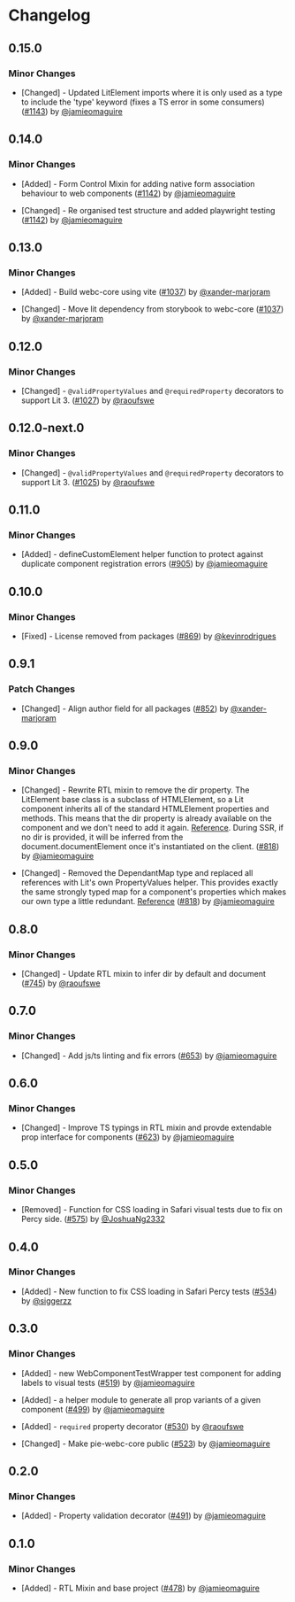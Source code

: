 # Changelog

## 0.15.0

### Minor Changes

- [Changed] - Updated LitElement imports where it is only used as a type to include the 'type' keyword (fixes a TS error in some consumers) ([#1143](https://github.com/justeattakeaway/pie/pull/1143)) by [@jamieomaguire](https://github.com/jamieomaguire)

## 0.14.0

### Minor Changes

- [Added] - Form Control Mixin for adding native form association behaviour to web components ([#1142](https://github.com/justeattakeaway/pie/pull/1142)) by [@jamieomaguire](https://github.com/jamieomaguire)

- [Changed] - Re organised test structure and added playwright testing ([#1142](https://github.com/justeattakeaway/pie/pull/1142)) by [@jamieomaguire](https://github.com/jamieomaguire)

## 0.13.0

### Minor Changes

- [Added] - Build webc-core using vite ([#1037](https://github.com/justeattakeaway/pie/pull/1037)) by [@xander-marjoram](https://github.com/xander-marjoram)

- [Changed] - Move lit dependency from storybook to webc-core ([#1037](https://github.com/justeattakeaway/pie/pull/1037)) by [@xander-marjoram](https://github.com/xander-marjoram)

## 0.12.0

### Minor Changes

- [Changed] - `@validPropertyValues` and `@requiredProperty` decorators to support Lit 3. ([#1027](https://github.com/justeattakeaway/pie/pull/1027)) by [@raoufswe](https://github.com/raoufswe)

## 0.12.0-next.0

### Minor Changes

- [Changed] - `@validPropertyValues` and `@requiredProperty` decorators to support Lit 3. ([#1025](https://github.com/justeattakeaway/pie/pull/1025)) by [@raoufswe](https://github.com/raoufswe)

## 0.11.0

### Minor Changes

- [Added] - defineCustomElement helper function to protect against duplicate component registration errors ([#905](https://github.com/justeattakeaway/pie/pull/905)) by [@jamieomaguire](https://github.com/jamieomaguire)

## 0.10.0

### Minor Changes

- [Fixed] - License removed from packages ([#869](https://github.com/justeattakeaway/pie/pull/869)) by [@kevinrodrigues](https://github.com/kevinrodrigues)

## 0.9.1

### Patch Changes

- [Changed] - Align author field for all packages ([#852](https://github.com/justeattakeaway/pie/pull/852)) by [@xander-marjoram](https://github.com/xander-marjoram)

## 0.9.0

### Minor Changes

- [Changed] - Rewrite RTL mixin to remove the dir property. The LitElement base class is a subclass of HTMLElement, so a Lit component inherits all of the standard HTMLElement properties and methods. This means that the dir property is already available on the component and we don't need to add it again. [Reference](https://lit.dev/docs/components/defining/#a-lit-component-is-an-html-element). During SSR, if no dir is provided, it will be inferred from the document.documentElement once it's instantiated on the client. ([#818](https://github.com/justeattakeaway/pie/pull/818)) by [@jamieomaguire](https://github.com/jamieomaguire)

- [Changed] - Removed the DependantMap type and replaced all references with Lit's own PropertyValues helper. This provides exactly the same strongly typed map for a component's properties which makes our own type a little redundant. [Reference](https://lit.dev/docs/components/lifecycle/#typescript-types-for-changedproperties) ([#818](https://github.com/justeattakeaway/pie/pull/818)) by [@jamieomaguire](https://github.com/jamieomaguire)

## 0.8.0

### Minor Changes

- [Changed] - Update RTL mixin to infer dir by default and document ([#745](https://github.com/justeattakeaway/pie/pull/745)) by [@raoufswe](https://github.com/raoufswe)

## 0.7.0

### Minor Changes

- [Changed] - Add js/ts linting and fix errors ([#653](https://github.com/justeattakeaway/pie/pull/653)) by [@jamieomaguire](https://github.com/jamieomaguire)

## 0.6.0

### Minor Changes

- [Changed] - Improve TS typings in RTL mixin and provde extendable prop interface for components ([#623](https://github.com/justeattakeaway/pie/pull/623)) by [@jamieomaguire](https://github.com/jamieomaguire)

## 0.5.0

### Minor Changes

- [Removed] - Function for CSS loading in Safari visual tests due to fix on Percy side. ([#575](https://github.com/justeattakeaway/pie/pull/575)) by [@JoshuaNg2332](https://github.com/JoshuaNg2332)

## 0.4.0

### Minor Changes

- [Added] - New function to fix CSS loading in Safari Percy tests ([#534](https://github.com/justeattakeaway/pie/pull/534)) by [@siggerzz](https://github.com/siggerzz)

## 0.3.0

### Minor Changes

- [Added] - new WebComponentTestWrapper test component for adding labels to visual tests ([#519](https://github.com/justeattakeaway/pie/pull/519)) by [@jamieomaguire](https://github.com/jamieomaguire)

- [Added] - a helper module to generate all prop variants of a given component ([#499](https://github.com/justeattakeaway/pie/pull/499)) by [@jamieomaguire](https://github.com/jamieomaguire)

- [Added] - `required` property decorator ([#530](https://github.com/justeattakeaway/pie/pull/530)) by [@raoufswe](https://github.com/raoufswe)

- [Changed] - Make pie-webc-core public ([#523](https://github.com/justeattakeaway/pie/pull/523)) by [@jamieomaguire](https://github.com/jamieomaguire)

## 0.2.0

### Minor Changes

- [Added] - Property validation decorator ([#491](https://github.com/justeattakeaway/pie/pull/491)) by [@jamieomaguire](https://github.com/jamieomaguire)

## 0.1.0

### Minor Changes

- [Added] - RTL Mixin and base project ([#478](https://github.com/justeattakeaway/pie/pull/478)) by [@jamieomaguire](https://github.com/jamieomaguire)
